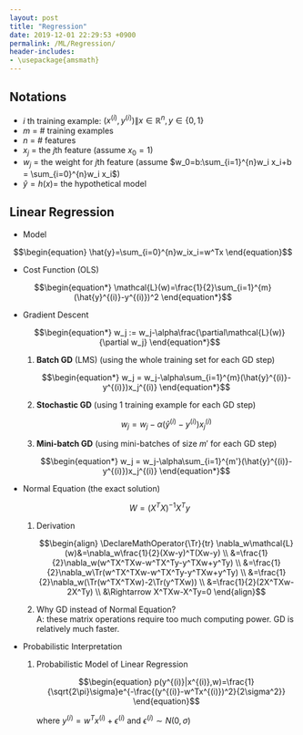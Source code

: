 ```yaml
---
layout: post
title: "Regression"
date: 2019-12-01 22:29:53 +0900
permalink: /ML/Regression/
header-includes:
- \usepackage{amsmath}
---
```


## Notations

- $i$ th training example: $(x^{(i)},y^{(i)}) \| x\in \mathbb{R}^n, y\in \{0,1\}$
- $m$ = # training examples
- $n$ = # features
- $x_j$ = the $j$th feature (assume $x_0=1$)
- $w_j$ = the weight for $j$th feature (assume $w_0=b:\sum_{i=1}^{n}w_i x_i+b = \sum_{i=0}^{n}w_i x_i$)
- $\hat{y}=h(x)$= the hypothetical model

## Linear Regression

- Model

$$\begin{equation}
\hat{y}=\sum_{i=0}^{n}w_ix_i=w^Tx
\end{equation}$$

- Cost Function (OLS)

$$\begin{equation*}
\mathcal{L}(w)=\frac{1}{2}\sum_{i=1}^{m}(\hat{y}^{(i)}-y^{(i)})^2
\end{equation*}$$

- Gradient Descent

    $$\begin{equation*}
    w_j := w_j-\alpha\frac{\partial\mathcal{L}(w)}{\partial w_j}
    \end{equation*}$$

    1. **Batch GD** (LMS) (using the whole training set for each GD step)
    
        $$\begin{equation*}
        w_j = w_j-\alpha\sum_{i=1}^{m}(\hat{y}^{(i)}-y^{(i)})x_j^{(i)}
        \end{equation*}$$
    
    2. **Stochastic GD** (using 1 training example for each GD step)
    
        $$\begin{equation*}
        w_j = w_j-\alpha(\hat{y}^{(i)}-y^{(i)})x_j^{(i)}
        \end{equation*}$$
    
    3. **Mini-batch GD** (using mini-batches of size $m'$ for each GD step)
    
        $$\begin{equation*}
        w_j = w_j-\alpha\sum_{i=1}^{m'}(\hat{y}^{(i)}-y^{(i)})x_j^{(i)}
        \end{equation*}$$
    
- Normal Equation (the exact solution)

    $$\begin{equation*}
    W=(X^TX)^{-1}X^Ty
    \end{equation*}$$

    1. Derivation
    
        $$\begin{align}
        \DeclareMathOperator{\Tr}{tr}
        \nabla_w\mathcal{L}(w)&=\nabla_w\frac{1}{2}(Xw-y)^T(Xw-y) \\
        &=\frac{1}{2}\nabla_w(w^TX^TXw-w^TX^Ty-y^TXw+y^Ty) \\
        &=\frac{1}{2}\nabla_w\Tr(w^TX^TXw-w^TX^Ty-y^TXw+y^Ty) \\
        &=\frac{1}{2}\nabla_w(\Tr(w^TX^TXw)-2\Tr(y^TXw)) \\
        &=\frac{1}{2}(2X^TXw-2X^Ty) \\
        &\Rightarrow X^TXw-X^Ty=0
        \end{align}$$
        
    2. Why GD instead of Normal Equation?  
      A: these matrix operations require too much computing power. GD is relatively much faster.

- Probabilistic Interpretation
    1. Probabilistic Model of Linear Regression
    
        $$\begin{equation}
        p(y^{(i)}|x^{(i)},w)=\frac{1}{\sqrt{2\pi}\sigma}e^{-\frac{(y^{(i)}-w^Tx^{(i)})^2}{2\sigma^2}}
        \end{equation}$$
        
        where $y^{(i)}=w^Tx^{(i)}+\epsilon^{(i)}$ and $\epsilon^{(i)}\sim N(0,\sigma)$
        
        
        
        
        
        
        
        